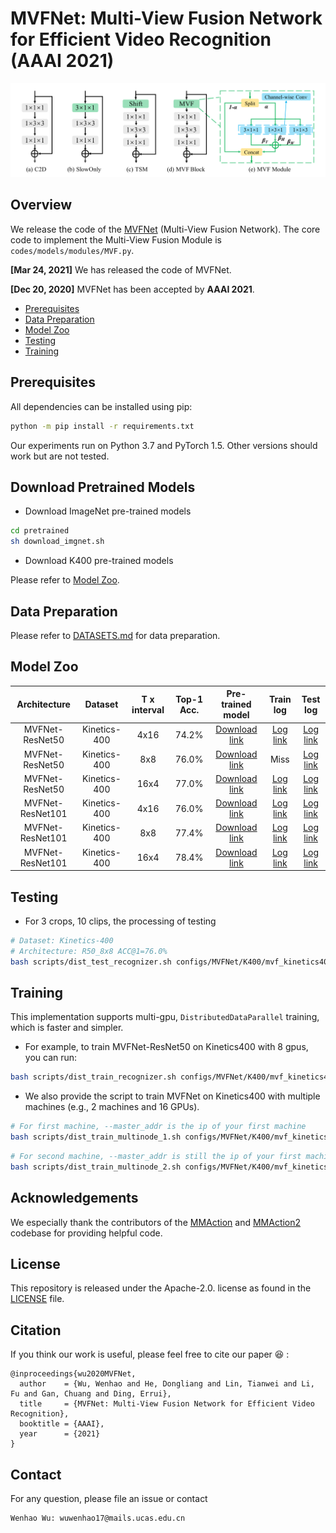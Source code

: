 # MVFNet: Multi-View Fusion Network for Efficient Video Recognition (AAAI 2021)
![1](mvfnet.png)  


## Overview
We release the code of the [MVFNet](https://arxiv.org/abs/2012.06977) (Multi-View Fusion Network). The core code to implement the Multi-View Fusion Module is `codes/models/modules/MVF.py`.

**[Mar 24, 2021]**  We has released the code of MVFNet.

**[Dec 20, 2020]**  MVFNet has been accepted by **AAAI 2021**.

* [Prerequisites](#Prerequisites)
* [Data Preparation](#data-preparation)
* [Model Zoo](#model-zoo)
* [Testing](#testing)  
* [Training](#training)  



## Prerequisites

All dependencies can be installed using pip:

```sh
python -m pip install -r requirements.txt
```

Our experiments run on Python 3.7 and PyTorch 1.5. Other versions should work but are not tested.

## Download Pretrained Models

- Download ImageNet pre-trained models

```sh
cd pretrained
sh download_imgnet.sh
```
- Download K400 pre-trained models

Please refer to [Model Zoo](#model-zoo).


## Data Preparation
Please refer to [DATASETS.md](./data_process/DATASETS.md) for data preparation.



## Model Zoo

| Architecture | Dataset | T x interval |  Top-1 Acc. | Pre-trained model | Train log| Test log|
|:------------:|:-------------------:|:------------------:|:-----------------:|:--------------:|:--------------:|:--------------:|
|     MVFNet-ResNet50    |     Kinetics-400    |        4x16       |   74.2%   |   [Download link](https://github.com/whwu95/MVFNet/releases/download/v0.2/R50_4x16.pth) | [Log link](https://github.com/whwu95/MVFNet/releases/download/v0.2/R50_4x16_1080Ti_Train.log)| [Log link](https://github.com/whwu95/MVFNet/releases/download/v0.2/R50_4x16_Test.txt)|
|     MVFNet-ResNet50    |     Kinetics-400    |        8x8       |   76.0%   |   [Download link](https://github.com/whwu95/MVFNet/releases/download/v0.2/R50_8x8.pth) | Miss| [Log link](https://github.com/whwu95/MVFNet/releases/download/v0.2/R50_8x8_Test.txt)|
|     MVFNet-ResNet50    |     Kinetics-400    |        16x4       |   77.0%   |   [Download link](https://github.com/whwu95/MVFNet/releases/download/v0.2/R50_16x4.pth) | [Log link](https://github.com/whwu95/MVFNet/releases/download/v0.2/R50_16x4_P40_Train.log)| [Log link](https://github.com/whwu95/MVFNet/releases/download/v0.2/R50_16x4_Test.txt)|
|     MVFNet-ResNet101    |     Kinetics-400    |        4x16       |    76.0%  |   [Download link](https://github.com/whwu95/MVFNet/releases/download/v0.2/R101_4x16.pth) | [Log link](https://github.com/whwu95/MVFNet/releases/download/v0.2/R101_4x16_1080Ti_Train.log)| [Log link](https://github.com/whwu95/MVFNet/releases/download/v0.2/R101_4x16_Test.txt)|
|     MVFNet-ResNet101    |     Kinetics-400    |        8x8       |    77.4%  |   [Download link](https://github.com/whwu95/MVFNet/releases/download/v0.2/R101_8x8.pth) | [Log link](https://github.com/whwu95/MVFNet/releases/download/v0.2/R101_8x8_P40_Train.log)| [Log link](https://github.com/whwu95/MVFNet/releases/download/v0.2/R101_8x8_Test.txt)|
|     MVFNet-ResNet101    |     Kinetics-400    |        16x4       |   78.4%   |   [Download link](https://github.com/whwu95/MVFNet/releases/download/v0.2/R101_16x4.pth) | [Log link](https://github.com/whwu95/MVFNet/releases/download/v0.2/R101_16x4_P40_Train.log)| [Log link](https://github.com/whwu95/MVFNet/releases/download/v0.2/R101_16x4_Test.txt)|




## Testing

- For 3 crops, 10 clips, the processing of testing

```sh
# Dataset: Kinetics-400
# Architecture: R50_8x8 ACC@1=76.0%
bash scripts/dist_test_recognizer.sh configs/MVFNet/K400/mvf_kinetics400_2d_rgb_r50_dense.py ckpt_path 8 --fcn_testing
```

## Training
This implementation supports multi-gpu, `DistributedDataParallel` training, which is faster and simpler. 

- For example, to train MVFNet-ResNet50 on Kinetics400 with 8 gpus, you can run:

```sh
bash scripts/dist_train_recognizer.sh configs/MVFNet/K400/mvf_kinetics400_2d_rgb_r50_dense.py 8
```

- We also provide the script to train MVFNet on Kinetics400 with multiple machines (e.g., 2 machines and 16 GPUs).
```sh
# For first machine, --master_addr is the ip of your first machine
bash scripts/dist_train_multinode_1.sh configs/MVFNet/K400/mvf_kinetics400_2d_rgb_r50_dense.py 8
```
```sh
# For second machine, --master_addr is still the ip of your first machine
bash scripts/dist_train_multinode_2.sh configs/MVFNet/K400/mvf_kinetics400_2d_rgb_r50_dense.py 8
```

## Acknowledgements
We especially thank the contributors of the [MMAction](https://github.com/open-mmlab/mmaction) and [MMAction2](https://github.com/open-mmlab/mmaction2) codebase for providing helpful code.


## License
This repository is released under the Apache-2.0. license as found in the [LICENSE](LICENSE) file.


## Citation
If you think our work is useful, please feel free to cite our paper 😆 :
```
@inproceedings{wu2020MVFNet,
  author    = {Wu, Wenhao and He, Dongliang and Lin, Tianwei and Li, Fu and Gan, Chuang and Ding, Errui},
  title     = {MVFNet: Multi-View Fusion Network for Efficient Video Recognition},
  booktitle = {AAAI},
  year      = {2021}
}
```



## Contact
For any question, please file an issue or contact
```
Wenhao Wu: wuwenhao17@mails.ucas.edu.cn
```
